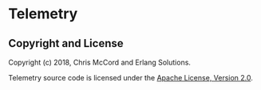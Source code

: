 # Telemetry

## Copyright and License

Copyright (c) 2018, Chris McCord and Erlang Solutions.

Telemetry source code is licensed under the [Apache License, Version 2.0](LICENSE).
